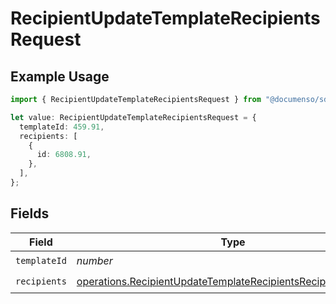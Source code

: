 # RecipientUpdateTemplateRecipientsRequest

## Example Usage

```typescript
import { RecipientUpdateTemplateRecipientsRequest } from "@documenso/sdk-typescript/models/operations";

let value: RecipientUpdateTemplateRecipientsRequest = {
  templateId: 459.91,
  recipients: [
    {
      id: 6808.91,
    },
  ],
};
```

## Fields

| Field                                                                                                                                          | Type                                                                                                                                           | Required                                                                                                                                       | Description                                                                                                                                    |
| ---------------------------------------------------------------------------------------------------------------------------------------------- | ---------------------------------------------------------------------------------------------------------------------------------------------- | ---------------------------------------------------------------------------------------------------------------------------------------------- | ---------------------------------------------------------------------------------------------------------------------------------------------- |
| `templateId`                                                                                                                                   | *number*                                                                                                                                       | :heavy_check_mark:                                                                                                                             | N/A                                                                                                                                            |
| `recipients`                                                                                                                                   | [operations.RecipientUpdateTemplateRecipientsRecipientRequest](../../models/operations/recipientupdatetemplaterecipientsrecipientrequest.md)[] | :heavy_check_mark:                                                                                                                             | N/A                                                                                                                                            |